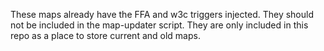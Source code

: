 These maps already have the FFA and w3c triggers injected. They should not be included in the map-updater script.
They are only included in this repo as a place to store current and old maps.
